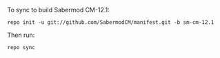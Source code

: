 To sync to build Sabermod CM-12.1:

    repo init -u git://github.com/SabermodCM/manifest.git -b sm-cm-12.1

Then run:

    repo sync

